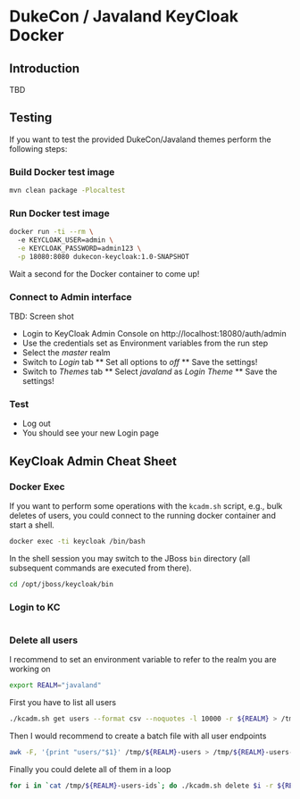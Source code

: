 # DukeCon / Javaland KeyCloak Docker

## Introduction

TBD

## Testing

If you want to test the provided DukeCon/Javaland themes perform the following steps:

### Build Docker test image

```bash
mvn clean package -Plocaltest
```

### Run Docker test image

```bash
docker run -ti --rm \ 
  -e KEYCLOAK_USER=admin \
  -e KEYCLOAK_PASSWORD=admin123 \
  -p 18080:8080 dukecon-keycloak:1.0-SNAPSHOT
```

Wait a second for the Docker container to come up!

### Connect to Admin interface

TBD: Screen shot

* Login to KeyCloak Admin Console on http://localhost:18080/auth/admin
* Use the credentials set as Environment variables from the run step
* Select the _master_ realm
* Switch to _Login_ tab 
** Set all options to _off_
** Save the settings!
* Switch to _Themes_ tab
** Select _javaland_ as _Login Theme_
** Save the settings!

### Test

* Log out
* You should see your new Login page

## KeyCloak Admin Cheat Sheet

### Docker Exec

If you want to perform some operations with the `kcadm.sh` script, e.g., bulk deletes of users,
you could connect to the running docker container and start a shell. 

```bash
docker exec -ti keycloak /bin/bash
```

In the shell session you may switch to the JBoss `bin` directory (all subsequent commands are
executed from there).

```bash
cd /opt/jboss/keycloak/bin
```

### Login to KC

```bash
```

### Delete all users

I recommend to set an environment variable to refer to the realm you are working on

```bash
export REALM="javaland"
```

First you have to list all users

```bash
./kcadm.sh get users --format csv --noquotes -l 10000 -r ${REALM} > /tmp/${REALM}-users
```

Then I would recommend to create a batch file with all user endpoints

```bash
awk -F, '{print "users/"$1}' /tmp/${REALM}-users > /tmp/${REALM}-users-ids 
```

Finally you could delete all of them in a loop

```bash
for i in `cat /tmp/${REALM}-users-ids`; do ./kcadm.sh delete $i -r ${REALM}; echo $i; done
```

